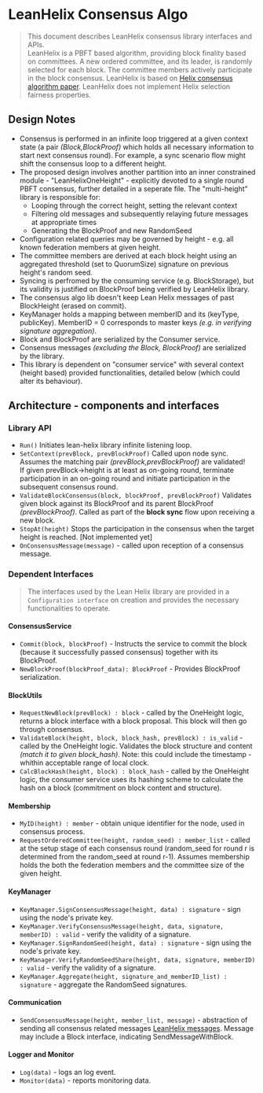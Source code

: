 # LeanHelix Consensus Algo
> This document describes LeanHelix consensus library interfaces and APIs.\
> LeanHelix is a PBFT based algorithm, providing block finality based on committees. A new ordered committee, and its leader, is randomly selected for each block. The committee members actively participate in the block consensus.
> LeanHelix is based on [Helix consensus algorithm paper](https://orbs.com/helix-consensus-whitepaper/ "Helix consensus algorithm paper"). LeanHelix does not implement Helix selection fairness properties.

## Design Notes
* Consensus is performed in an infinite loop triggered at a given context state (a pair _(Block,BlockProof)_ which holds all necessary information to start next consensus round). For example, a sync scenario flow might shift the consensus loop to a different height.
* The proposed design involves another partition into an inner constrained module - "LeanHelixOneHeight" - explicitly devoted to a single round PBFT consensus, further detailed in a seperate file. The "multi-height" library is responsible for:
  * Looping through the correct height, setting the relevant context
  * Filtering old messages and subsequently relaying future messages at appropriate times
  * Generating the BlockProof and new RandomSeed
* Configuration related queries may be governed by height - e.g. all known federation members at given height.
* The committee members are derived at each block height using an aggregated threshold (set to QuorumSize) signature on previous height's random seed.
* Syncing is perfromed by the consuming service (e.g. BlockStorage), but its validity is justified on BlockProof being verified by LeanHelix library.
* The consensus algo lib doesn't keep Lean Helix messages of past BlockHeight (erased on commit).
* KeyManager holds a mapping between memberID and its (keyType, publicKey). MemberID = 0 corresponds to master keys _(e.g. in verifying signature aggregation)_.
* Block and BlockProof are serialized by the Consumer service.
* Consensus messages _(excluding the Block, BlockProof)_ are serialized by the library. 
* This library is dependent on "consumer service" with several context (height based) provided functionalities, detailed below (which could alter its behaviour).



## Architecture - components and interfaces

### Library API

* `Run()`
Initiates lean-helix library infinite listening loop.
* `SetContext(prevBlock, prevBlockProof)`
  Called upon node sync. Assumes the matching pair _(prevBlock,prevBlockProof)_ are validated!\
  If given prevBlock->height is at least as on-going round, terminate participation in an on-going round and initiate participation in the subsequent consensus round.
* `ValidateBlockConsensus(block, blockProof, prevBlockProof)`
  Validates given block against its BlockProof and its parent BlockProof _(prevBlockProof)_. Called as part of the **block sync** flow upon receiving a new block.
* `StopAt(height)`
  Stops the participation in the consensus when the target height is reached. [Not implemented yet]
* `OnConsensusMessage(message)` - called upon reception of a consensus message.

### Dependent Interfaces
> The interfaces used by the Lean Helix library are provided in a `Configuration interface` on creation and provides the necessary functionalities to operate.

#### ConsensusService
* `Commit(block, blockProof)` - Instructs the service to commit the block (because it successfully passed consensus) together with its BlockProof.
* `NewBlockProof(blockProof_data): BlockProof` - Provides BlockProof serialization.

#### BlockUtils
* `RequestNewBlock(prevBlock) : block` - called by the OneHeight logic, returns a block interface with a block proposal. This block will then go through consensus. 
* `ValidateBlock(height, block, block_hash, prevBlock) : is_valid` - called by the OneHeight logic. Validates the block structure and content _(match it to given block_hash)_. Note: this could include the timestamp - whithin acceptable range of local clock.
* `CalcBlockHash(height, block) : block_hash` - called by the OneHeight logic, the consumer service uses its hashing scheme to calculate the hash on a block (commitment on block content and structure).

#### Membership
* `MyID(height) : member` - obtain unique identifier for the node, used in consensus process.
* `RequestOrderedCommittee(height, random_seed) : member_list` -  called at the setup stage of each consensus round (random_seed for round r is determined from the random_seed at round r-1). Assumes membership holds the both the federation members and the committee size of the given height.

#### KeyManager
* `KeyManager.SignConsensusMessage(height, data) : signature` - sign using the node's private key. 
* `KeyManager.VerifyConsensusMessage(height, data, signature, memberID) : valid` - verify the validity of a signature.
* `KeyManager.SignRandomSeed(height, data) : signature` - sign using the node's private key. 
* `KeyManager.VerifyRandomSeedShare(height, data, signature, memberID) : valid` - verify the validity of a signature.
* `KeyManager.Aggregate(height, signature_and_memberID_list) : signature` - aggregate the RandomSeed signatures.

#### Communication
* `SendConsensusMessage(height, member_list, message)` - abstraction of sending all consensus related messages [LeanHelix messages](../messages.go). Message may include a Block interface, indicating SendMessageWithBlock.

<!-- I think it should be part fo the SendConsensusMessage, sent to a member list (non-committee)
* `BroadcastPostConsensusMessage(height, message)` - e.g. notify all non committee members of committed block
-->




#### Logger and Monitor 
* `Log(data)` - logs an log event. 
* `Monitor(data)` - reports monitoring data.
    
